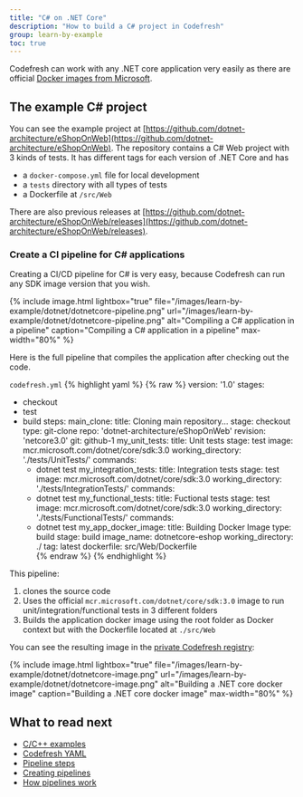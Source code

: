```yaml
---
title: "C# on .NET Core"
description: "How to build a C# project in Codefresh"
group: learn-by-example
toc: true
---
```


Codefresh can work with any .NET core application very easily as there are official [Docker images from Microsoft](https://hub.docker.com/_/microsoft-dotnet-core).

## The example C# project

You can see the example project at [https://github.com/dotnet-architecture/eShopOnWeb](https://github.com/dotnet-architecture/eShopOnWeb). The repository contains a C# Web project with 3 kinds of tests. It has different tags for each version of .NET Core and has 

* a `docker-compose.yml` file for local development
* a `tests` directory with all types of tests
* a Dockerfile at `/src/Web`

There are also previous releases at [https://github.com/dotnet-architecture/eShopOnWeb/releases](https://github.com/dotnet-architecture/eShopOnWeb/releases).

### Create a CI pipeline for C# applications

Creating a CI/CD pipeline for C# is very easy, because Codefresh can run any SDK image version that you wish. 

{% include image.html 
lightbox="true" 
file="/images/learn-by-example/dotnet/dotnetcore-pipeline.png" 
url="/images/learn-by-example/dotnet/dotnetcore-pipeline.png" 
alt="Compiling a C# application in a pipeline"
caption="Compiling a C# application in a pipeline"
max-width="80%" 
%}

Here is the full pipeline that compiles the application after checking out the code.

 `codefresh.yml`
{% highlight yaml %}
{% raw %}
version: '1.0'
stages:
  - checkout
  - test
  - build
steps:
  main_clone:
    title: Cloning main repository...
    stage: checkout
    type: git-clone
    repo: 'dotnet-architecture/eShopOnWeb'
    revision: 'netcore3.0'
    git: github-1
  my_unit_tests:
    title: Unit tests
    stage: test
    image: mcr.microsoft.com/dotnet/core/sdk:3.0
    working_directory: './tests/UnitTests/'
    commands:
      - dotnet test
  my_integration_tests:
    title: Integration tests
    stage: test
    image: mcr.microsoft.com/dotnet/core/sdk:3.0
    working_directory: './tests/IntegrationTests/'
    commands:
      - dotnet test 
  my_functional_tests:
    title: Fuctional tests
    stage: test
    image: mcr.microsoft.com/dotnet/core/sdk:3.0
    working_directory: './tests/FunctionalTests/'
    commands:
      - dotnet test 
  my_app_docker_image:
    title: Building Docker Image
    type: build
    stage: build
    image_name: dotnetcore-eshop
    working_directory: ./
    tag: latest
    dockerfile: src/Web/Dockerfile      
{% endraw %}
{% endhighlight %}

This pipeline:

1. clones the source code
1. Uses the official `mcr.microsoft.com/dotnet/core/sdk:3.0` image to run unit/integration/functional tests in 3 different folders
1. Builds the application docker image using the root folder as Docker context but with the Dockerfile located at `./src/Web`

You can see the resulting image in the [private Codefresh registry]({{site.baseurl}}/docs/docker-registries/codefresh-registry/):

{% include image.html 
lightbox="true" 
file="/images/learn-by-example/dotnet/dotnetcore-image.png" 
url="/images/learn-by-example/dotnet/dotnetcore-image.png" 
alt="Building a .NET core docker image"
caption="Building a .NET core docker image"
max-width="80%" 
%}




## What to read next

* [C/C++ examples]({{site.baseurl}}/docs/learn-by-example/cc/)
* [Codefresh YAML]({{site.baseurl}}/docs/codefresh-yaml/what-is-the-codefresh-yaml/)
* [Pipeline steps]({{site.baseurl}}/docs/codefresh-yaml/steps/)
* [Creating pipelines]({{site.baseurl}}/docs/configure-ci-cd-pipeline/pipelines/)
* [How pipelines work]({{site.baseurl}}/docs/configure-ci-cd-pipeline/introduction-to-codefresh-pipelines/)






